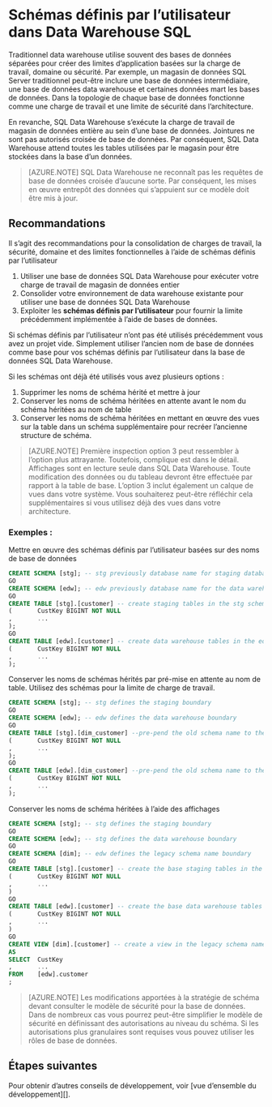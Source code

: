 <properties
   pageTitle="Schémas définis par l’utilisateur dans Data Warehouse SQL | Microsoft Azure"
   description="Conseils pour l’utilisation des schémas Transact-SQL Azure SQL Data Warehouse pour développer des solutions."
   services="sql-data-warehouse"
   documentationCenter="NA"
   authors="jrowlandjones"
   manager="barbkess"
   editor=""/>

<tags
   ms.service="sql-data-warehouse"
   ms.devlang="NA"
   ms.topic="article"
   ms.tgt_pltfrm="NA"
   ms.workload="data-services"
   ms.date="06/14/2016"
   ms.author="jrj;barbkess;sonyama"/>

# <a name="user-defined-schemas-in-sql-data-warehouse"></a>Schémas définis par l’utilisateur dans Data Warehouse SQL

Traditionnel data warehouse utilise souvent des bases de données séparées pour créer des limites d’application basées sur la charge de travail, domaine ou sécurité. Par exemple, un magasin de données SQL Server traditionnel peut-être inclure une base de données intermédiaire, une base de données data warehouse et certaines données mart les bases de données. Dans la topologie de chaque base de données fonctionne comme une charge de travail et une limite de sécurité dans l’architecture.

En revanche, SQL Data Warehouse s’exécute la charge de travail de magasin de données entière au sein d’une base de données. Jointures ne sont pas autorisés croisée de base de données. Par conséquent, SQL Data Warehouse attend toutes les tables utilisées par le magasin pour être stockées dans la base d’un données.

> [AZURE.NOTE] SQL Data Warehouse ne reconnaît pas les requêtes de base de données croisée d’aucune sorte. Par conséquent, les mises en œuvre entrepôt des données qui s’appuient sur ce modèle doit être mis à jour.

## <a name="recommendations"></a>Recommandations

Il s’agit des recommandations pour la consolidation de charges de travail, la sécurité, domaine et des limites fonctionnelles à l’aide de schémas définis par l’utilisateur

1. Utiliser une base de données SQL Data Warehouse pour exécuter votre charge de travail de magasin de données entier
2. Consolider votre environnement de data warehouse existante pour utiliser une base de données SQL Data Warehouse
3. Exploiter les **schémas définis par l’utilisateur** pour fournir la limite précédemment implémentée à l’aide de bases de données.

Si schémas définis par l’utilisateur n’ont pas été utilisés précédemment vous avez un projet vide. Simplement utiliser l’ancien nom de base de données comme base pour vos schémas définis par l’utilisateur dans la base de données SQL Data Warehouse.

Si les schémas ont déjà été utilisés vous avez plusieurs options :

1. Supprimer les noms de schéma hérité et mettre à jour
2. Conserver les noms de schéma héritées en attente avant le nom du schéma héritées au nom de table
3. Conserver les noms de schéma héritées en mettant en œuvre des vues sur la table dans un schéma supplémentaire pour recréer l’ancienne structure de schéma.

> [AZURE.NOTE] Première inspection option 3 peut ressembler à l’option plus attrayante. Toutefois, complique est dans le détail. Affichages sont en lecture seule dans SQL Data Warehouse. Toute modification des données ou du tableau devront être effectuée par rapport à la table de base. L’option 3 inclut également un calque de vues dans votre système. Vous souhaiterez peut-être réfléchir cela supplémentaires si vous utilisez déjà des vues dans votre architecture.


### <a name="examples"></a>Exemples :

Mettre en œuvre des schémas définis par l’utilisateur basées sur des noms de base de données

```sql
CREATE SCHEMA [stg]; -- stg previously database name for staging database
GO
CREATE SCHEMA [edw]; -- edw previously database name for the data warehouse
GO
CREATE TABLE [stg].[customer] -- create staging tables in the stg schema
(       CustKey BIGINT NOT NULL
,       ...
);
GO
CREATE TABLE [edw].[customer] -- create data warehouse tables in the edw schema
(       CustKey BIGINT NOT NULL
,       ...
);
```

Conserver les noms de schémas hérités par pré-mise en attente au nom de table. Utilisez des schémas pour la limite de charge de travail.

```sql
CREATE SCHEMA [stg]; -- stg defines the staging boundary
GO
CREATE SCHEMA [edw]; -- edw defines the data warehouse boundary
GO
CREATE TABLE [stg].[dim_customer] --pre-pend the old schema name to the table and create in the staging boundary
(       CustKey BIGINT NOT NULL
,       ...
);
GO
CREATE TABLE [edw].[dim_customer] --pre-pend the old schema name to the table and create in the data warehouse boundary
(       CustKey BIGINT NOT NULL
,       ...
);
```

Conserver les noms de schéma héritées à l’aide des affichages

```sql
CREATE SCHEMA [stg]; -- stg defines the staging boundary
GO
CREATE SCHEMA [edw]; -- stg defines the data warehouse boundary
GO
CREATE SCHEMA [dim]; -- edw defines the legacy schema name boundary
GO
CREATE TABLE [stg].[customer] -- create the base staging tables in the staging boundary
(       CustKey BIGINT NOT NULL
,       ...
)
GO
CREATE TABLE [edw].[customer] -- create the base data warehouse tables in the data warehouse boundary
(       CustKey BIGINT NOT NULL
,       ...
)
GO
CREATE VIEW [dim].[customer] -- create a view in the legacy schema name boundary for presentation consistency purposes only
AS
SELECT  CustKey
,       ...
FROM    [edw].customer
;
```

> [AZURE.NOTE] Les modifications apportées à la stratégie de schéma devant consulter le modèle de sécurité pour la base de données. Dans de nombreux cas vous pourrez peut-être simplifier le modèle de sécurité en définissant des autorisations au niveau du schéma. Si les autorisations plus granulaires sont requises vous pouvez utiliser les rôles de base de données.

## <a name="next-steps"></a>Étapes suivantes
Pour obtenir d’autres conseils de développement, voir [vue d’ensemble du développement][].

<!--Image references-->

<!--Article references-->
[vue d’ensemble de développement]: sql-data-warehouse-overview-develop.md

<!--MSDN references-->

<!--Other Web references-->
